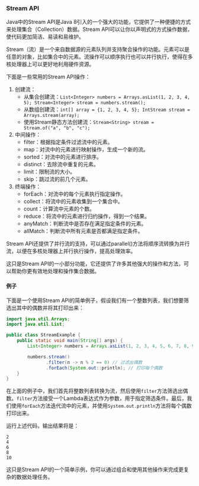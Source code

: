 ### Stream API

Java中的Stream API是Java 8引入的一个强大的功能，它提供了一种便捷的方式来处理集合（Collection）数据。Stream API可以让你以声明式的方式操作数据，使代码更加简洁、易读和易维护。

Stream（流）是一个来自数据源的元素队列并支持聚合操作的功能。元素可以是任意的对象，比如集合中的元素。流操作可以顺序执行也可以并行执行，使得在多核处理器上可以更好地利用硬件资源。

下面是一些常用的Stream API操作：

1. 创建流：
   - 从集合创建流：`List<Integer> numbers = Arrays.asList(1, 2, 3, 4, 5); Stream<Integer> stream = numbers.stream();`
   - 从数组创建流：`int[] array = {1, 2, 3, 4, 5}; IntStream stream = Arrays.stream(array);`
   - 使用Stream静态方法创建流：`Stream<String> stream = Stream.of("a", "b", "c");`
2. 中间操作：
   - filter：根据指定条件过滤流中的元素。
   - map：对流中的元素进行映射操作，生成一个新的流。
   - sorted：对流中的元素进行排序。
   - distinct：去除流中重复的元素。
   - limit：限制流的大小。
   - skip：跳过流的前几个元素。
3. 终端操作：
   - forEach：对流中的每个元素执行指定操作。
   - collect：将流中的元素收集到一个集合中。
   - count：计算流中元素的个数。
   - reduce：将流中的元素进行归约操作，得到一个结果。
   - anyMatch：判断流中是否存在满足指定条件的元素。
   - allMatch：判断流中所有元素是否都满足指定条件。

Stream API还提供了并行流的支持，可以通过parallel()方法将顺序流转换为并行流，以便在多核处理器上并行执行操作，提高处理效率。

这只是Stream API的一小部分功能，它还提供了许多其他强大的操作和方法，可以帮助你更有效地处理和操作集合数据。

####  例子

下面是一个使用Stream API的简单例子，假设我们有一个整数列表，我们想要筛选出其中的偶数并将其打印出来：

```java
import java.util.Arrays;
import java.util.List;

public class StreamExample {
    public static void main(String[] args) {
        List<Integer> numbers = Arrays.asList(1, 2, 3, 4, 5, 6, 7, 8, 9, 10);

        numbers.stream()
               .filter(n -> n % 2 == 0) // 过滤出偶数
               .forEach(System.out::println); // 打印每个偶数
    }
}
```

在上面的例子中，我们首先将整数列表转换为流，然后使用`filter`方法筛选出偶数。`filter`方法接受一个Lambda表达式作为参数，用于指定筛选条件。最后，我们使用`forEach`方法迭代流中的元素，并使用`System.out.println`方法将每个偶数打印出来。

运行上述代码，输出结果将是：

```
2
4
6
8
10
```

这只是Stream API的一个简单示例，你可以通过组合和使用其他操作来完成更复杂的数据处理任务。